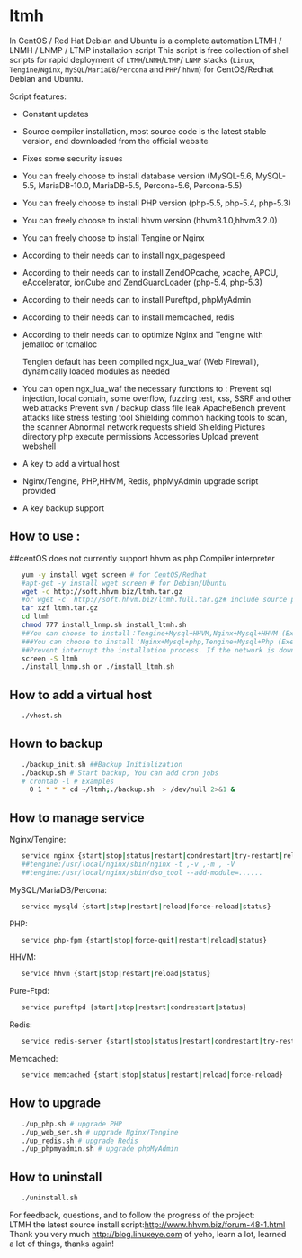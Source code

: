 ltmh
====

In CentOS / Red Hat Debian and Ubuntu is a complete automation LTMH / LNMH / LNMP / LTMP installation script
This script is free collection of shell scripts for rapid deployment of `LTMH`/`LNMH`/`LTMP`/ `LNMP` stacks (`Linux`, `Tengine`/`Nginx`, `MySQL`/`MariaDB`/`Percona` and `PHP`/ `hhvm`) for CentOS/Redhat Debian and Ubuntu.

  Script features: 
- Constant updates 
- Source compiler installation, most source code is the latest stable version, and downloaded from the official website
- Fixes some security issues 
- You can freely choose to install database version (MySQL-5.6, MySQL-5.5, MariaDB-10.0, MariaDB-5.5, Percona-5.6, Percona-5.5)
- You can freely choose to install PHP version (php-5.5, php-5.4, php-5.3)
- You can freely choose to install hhvm version (hhvm3.1.0,hhvm3.2.0)
- You can freely choose to install Tengine or Nginx  
- According to their needs can to install ngx_pagespeed
- According to their needs can to install ZendOPcache, xcache, APCU, eAccelerator, ionCube and ZendGuardLoader (php-5.4, php-5.3) 
- According to their needs can to install Pureftpd, phpMyAdmin
- According to their needs can to install memcached, redis
- According to their needs can to optimize Nginx and Tengine with jemalloc or tcmalloc 
  
  Tengien default has been compiled ngx_lua_waf (Web Firewall), dynamically loaded modules as needed
- You can open ngx_lua_waf the necessary functions to :
  Prevent sql injection, local contain, some overflow, fuzzing test, xss, SSRF and other web attacks
  Prevent svn / backup class file leak
   ApacheBench prevent attacks like stress testing tool
  Shielding common hacking tools to scan, the scanner
   Abnormal network requests shield
   Shielding Pictures directory php execute permissions Accessories
   Upload prevent webshell
   
   
- A key to add a virtual host
- Nginx/Tengine, PHP,HHVM, Redis, phpMyAdmin upgrade script provided
- A key backup support

## How to use :
##centOS does not currently support hhvm as php Compiler interpreter

```bash
   yum -y install wget screen # for CentOS/Redhat
   #apt-get -y install wget screen # for Debian/Ubuntu 
   wget -c http://soft.hhvm.biz/ltmh.tar.gz
   #or wget -c  http://soft.hhvm.biz/ltmh.full.tar.gz# include source packages
   tar xzf ltmh.tar.gz
   cd ltmh
   chmod 777 install_lnmp.sh install_ltmh.sh 
   ##You can choose to install：Tengine+Mysql+HHVM,Nginx+Mysql+HHVM (Execute scripts ./install_ltmh.sh )
   ###You can choose to install：Nginx+Mysql+php,Tengine+Mysql+Php (Execute scripts ./install_lnmp.sh )
   ##Prevent interrupt the installation process. If the network is down, you can execute commands `screen -r ltmh` network reconnect the installation window.
   screen -S ltmh
   ./install_lnmp.sh or ./install_ltmh.sh 
```

## How to add a virtual host

```bash
   ./vhost.sh
```

## Hown to backup

```bash
   ./backup_init.sh ##Backup Initialization 
   ./backup.sh # Start backup, You can add cron jobs
   # crontab -l # Examples 
     0 1 * * * cd ~/ltmh;./backup.sh  > /dev/null 2>&1 &
```

## How to manage service
Nginx/Tengine:
```bash
   service nginx {start|stop|status|restart|condrestart|try-restart|reload|force-reload|configtest}
   ##tengine:/usr/local/nginx/sbin/nginx -t ,-v ,-m , -V
   ##tengine:/usr/local/nginx/sbin/dso_tool --add-module=......
```
MySQL/MariaDB/Percona:
```bash
   service mysqld {start|stop|restart|reload|force-reload|status}
```
PHP:
```bash
   service php-fpm {start|stop|force-quit|restart|reload|status}
```
HHVM:
```bash
   service hhvm {start|stop|restart|reload|status}
``` 
Pure-Ftpd:
```bash
   service pureftpd {start|stop|restart|condrestart|status}
```
Redis:
```bash
   service redis-server {start|stop|status|restart|condrestart|try-restart|reload|force-reload}
```
Memcached:
```bash
   service memcached {start|stop|status|restart|reload|force-reload}
```

## How to upgrade 
```bash
   ./up_php.sh # upgrade PHP
   ./up_web_ser.sh # upgrade Nginx/Tengine
   ./up_redis.sh # upgrade Redis 
   ./up_phpmyadmin.sh # upgrade phpMyAdmin 
```

## How to uninstall 

```bash
   ./uninstall.sh
```

   For feedback, questions, and to follow the progress of the project: <br />
   LTMH the latest source install script:http://www.hhvm.biz/forum-48-1.html<br />
   Thank you very much http://blog.linuxeye.com of yeho, learn a lot, learned a lot of things, thanks again!
